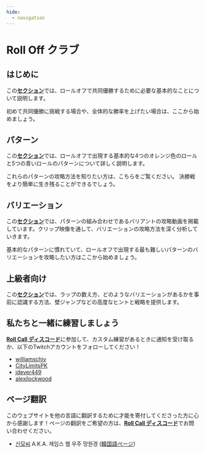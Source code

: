 ```yaml
---
hide:
  - navigation
---
```


# Roll Off クラブ

## はじめに

この[**セクション**](getting-started/index.md)では、ロールオフで共同優勝するために必要な基本的なことについて説明します。

初めて共同優勝に挑戦する場合や、全体的な勝率を上げたい場合は、ここから始めましょう。

## パターン

この[**セクション**](rolls/index.md)では、ロールオフで出現する基本的な4つのオレンジ色のロールと5つの青いロールのパターンについて詳しく説明します。

これらのパターンの攻略方法を知りたい方は、こちらをご覧ください。 決勝戦をより簡単に生き残ることができるでしょう。

## バリエーション

この[**セクション**](variations/index.md)では、パターンの組み合わせであるバリアントの攻略動画を掲載しています。クリップ映像を通して、バリエーションの攻略方法を深く分析していきます。

基本的なパターンに慣れていて、ロールオフで出現する最も難しいパターンのバリエーションを攻略したい方はここから始めましょう。

## 上級者向け

この[**セクション**](advanced/index.md)では、ラップの数え方、どのようなバリエーションがあるかを事前に認識する方法、壁ジャンプなどの高度なヒントと戦略を提供します。

## 私たちと一緒に練習しましょう

[**Roll Call ディスコード**](https://discord.gg/xf9D89Hfxa)に参加して、カスタム練習があるときに通知を受け取るか、以下のTwitchアカウントをフォローしてください！

* [williamschiv](https://www.twitch.tv/williamschiv)
* [CityLimitsPK](https://www.twitch.tv/citylimitspk)
* [jdever449](https://www.twitch.tv/jdever449)
* [alexjlockwood](https://www.twitch.tv/alexjlockwood)

## ページ翻訳

このウェブサイトを他の言語に翻訳するために才能を寄付してくださった方に心から感謝します！ページの翻訳をご希望の方は、[**Roll Call ディスコード**][Roll Call ディスコード]でお問い合わせください。

* [신모씨](https://github.com/qutrits) A.K.A. 제임스 웹 우주 망원경 ([韓国語ページ](./ko/))

[Roll Call ディスコード]: <https://discord.gg/xf9D89Hfxa> "Roll Call ディスコード"
